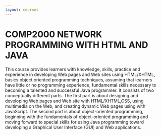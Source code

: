 ```yaml
---
layout: courses
---
```


# COMP2000 NETWORK PROGRAMMING WITH HTML AND JAVA

This course provides learners with knowledge, skills, practice and experience in developing Web pages and Web sites using HTML/XHTML, basics object oriented programming techniques, assuming that learners have little or no programming experience,  fundamental skills necessary to becoming a talented and successful Java programmer.  It consists of two conceptually different parts. The first part is about designing and developing Web pages and Web site with HTML/XHTML,CSS, using multimedia on the Web, and creating dynamic Web pages using with JavaScript.  The second part is about object-oriented programming, beginning with the fundamentals of object-oriented programming and moving forward to special skills for using Java programming toward developing a Graphical User Interface (GUI) and Web applications.